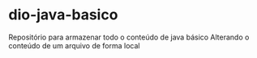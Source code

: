 # dio-java-basico
Repositório para armazenar todo o conteúdo de java básico
Alterando o conteúdo de um arquivo de forma local
